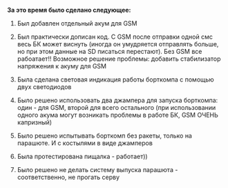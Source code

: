 **За это время было сделано следующее:**

1. Был добавлен отдельный акум для GSM

2. Был практически дописан код. С GSM после отправки одной смс весь БК может виснуть (иногда он умудряется отправлять больше,
но при этом данные на SD писаться перестают). Без GSM все рабоатает!! Возможное решение проблемы: добавить стабилизатор напряжения 
к акуму для GSM

3. Была сделана световая индикация работы борткомпа с помощью двух светодиодов

4. Было решено использовать два джампера для запуска борткомпа: один - для GSM, второй для всего остального
(при использовании одного акума могут возникать проблемы в работе БК, GSM ОЧЕНЬ капризный)

5. Было решено испытывать борткомп без ракеты, только на парашюте. И с костылями в виде джамперов

6. Была протестирована пищалка - работает))

7. Было решено не делать систему выпуска парашюта - соответственно, не прогать серву


